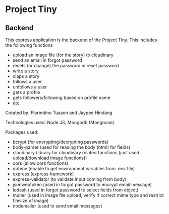 # Project Tiny

## Backend

This express application is the backend of the Project Tiny.
This includes the following functions

- upload an image file (for the story) to cloudinary
- send an email in forgot password
- resets (or change) the password in reset password
- write a story
- claps a story
- follows a user
- unfollows a user
- gets a profile
- gets followers/following based on profile name
- etc.

Created by: Florentino Tuason and Jaypee Hindang

Technologies used: Node.JS, Mongodb (Mongoose)

Packages used:
- bcrypt (for encrypting/decrypting passwords)
- body-parser (used for reading the body (html) for fields)
- cloudinary (library for cloudinary related functions (just used upload/download image functions))
- cors (allow cors functions)
- dotenv (enable to get environment variables from .env file)
- express (express framework)
- express-validator (to validate input coming from body)
- jsonwebtoken (used in forgot password to encrypt email message)
- lodash (used in forgot password to select fields from object)
- multer (used in image file upload, verify if correct mime type and restrict filesize of image)
- nodemailer (used to send email messages)
